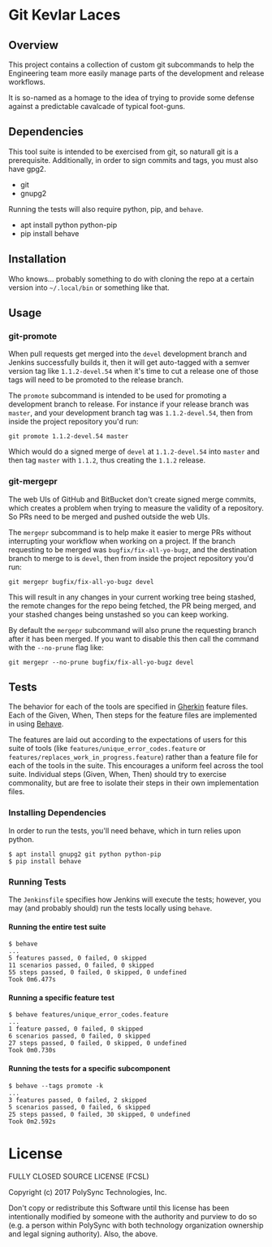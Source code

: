 # Git Kevlar Laces

## Overview

This project contains a collection of custom git subcommands to help the Engineering team more easily manage parts of the development and release workflows.

It is so-named as a homage to the idea of trying to provide some defense against a predictable cavalcade of typical foot-guns.

## Dependencies

This tool suite is intended to be exercised from git, so naturall git is a
prerequisite. Additionally, in order to sign commits and tags, you must also
have gpg2.

 * git
 * gnupg2

Running the tests will also require python, pip, and `behave`.

 * apt install python python-pip
 * pip install behave

## Installation

Who knows... probably something to do with cloning the repo at a certain version into `~/.local/bin` or something like that.

## Usage

### git-promote

When pull requests get merged into the `devel` development branch and Jenkins successfully builds it, then it will get auto-tagged with a semver version tag like `1.1.2-devel.54` when it's time to cut a release one of those tags will need to be promoted to the release branch.

The `promote` subcommand is intended to be used for promoting a development branch to release. For instance if your release branch was `master`, and your development branch tag was `1.1.2-devel.54`, then from inside the project repository you'd run:

```
git promote 1.1.2-devel.54 master
```

Which would do a signed merge of `devel` at `1.1.2-devel.54` into `master` and then tag `master` with `1.1.2`, thus creating the `1.1.2` release.

### git-mergepr

The web UIs of GitHub and BitBucket don't create signed merge commits, which creates a problem when trying to measure the validity of a repository. So PRs need to be merged and pushed outside the web UIs.

The `mergepr` subcommand is to help make it easier to merge PRs without interrupting your workflow when working on a project. If the branch requesting to be merged was `bugfix/fix-all-yo-bugz`, and the destination branch to merge to is `devel`, then from inside the project repository you'd run:

```
git mergepr bugfix/fix-all-yo-bugz devel
```

This will result in any changes in your current working tree being stashed, the remote changes for the repo being fetched, the PR being merged, and your stashed changes being unstashed so you can keep working.

By default the `mergepr` subcommand will also prune the requesting branch after it has been merged. If you want to disable this then call the command with the `--no-prune` flag like:

```
git mergepr --no-prune bugfix/fix-all-yo-bugz devel
```

## Tests

The behavior for each of the tools are specified in [Gherkin](https://cucumber.io/docs/reference)
feature files. Each of the Given, When, Then steps for the feature files are
implemented in using [Behave](https://pythonhosted.org/behave/tutorial.html).

The features are laid out according to the expectations of users for this suite
of tools (like `features/unique_error_codes.feature` or
`features/replaces_work_in_progress.feature`) rather than a feature file for
each of the tools in the suite. This encourages a uniform feel across the tool
suite. Individual steps (Given, When, Then) should try to exercise commonality,
but are free to isolate their steps in their own implementation files.

### Installing Dependencies

In order to run the tests, you'll need behave, which in turn relies upon python.

```
$ apt install gnupg2 git python python-pip
$ pip install behave

```

### Running Tests

The `Jenkinsfile` specifies how Jenkins will execute the tests; however, you may
(and probably should) run the tests locally using `behave`.

#### Running the entire test suite

```
$ behave
...
5 features passed, 0 failed, 0 skipped
11 scenarios passed, 0 failed, 0 skipped
55 steps passed, 0 failed, 0 skipped, 0 undefined
Took 0m6.477s

```

#### Running a specific feature test

```
$ behave features/unique_error_codes.feature
...
1 feature passed, 0 failed, 0 skipped
6 scenarios passed, 0 failed, 0 skipped
27 steps passed, 0 failed, 0 skipped, 0 undefined
Took 0m0.730s

```

#### Running the tests for a specific subcomponent

```
$ behave --tags promote -k
...
3 features passed, 0 failed, 2 skipped
5 scenarios passed, 0 failed, 6 skipped
25 steps passed, 0 failed, 30 skipped, 0 undefined
Took 0m2.592s

```


# License

FULLY CLOSED SOURCE LICENSE (FCSL)

Copyright (c) 2017 PolySync Technologies, Inc.

Don't copy or redistribute this Software until this license has been intentionally modified by someone with the authority and purview to do so (e.g. a person within PolySync with both technology organization ownership and legal signing authority).
Also, the above.
